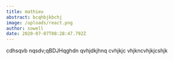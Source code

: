 ```yaml
---
title: mathieu
abstract: bcqhbjkbchj
image: /uploads/react.png
author: sowell
date: 2020-07-07T08:28:47.792Z
---
```

 cdhsqvb nqsdv;qBDJHqghdn qvhjdkjhnq cvhjkjc vhjkncvhjkjcshjk